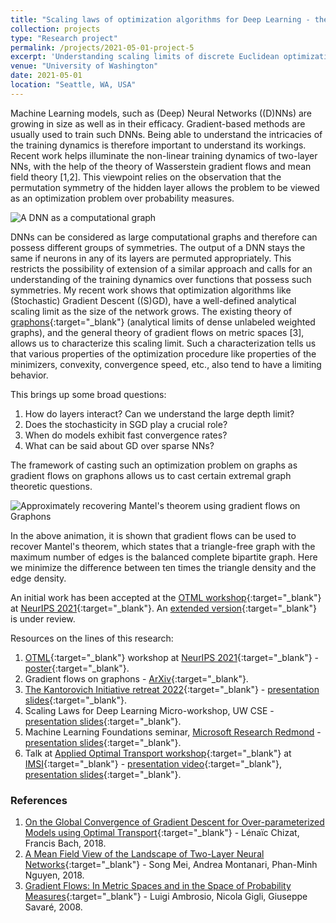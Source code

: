 ```yaml
---
title: "Scaling laws of optimization algorithms for Deep Learning - the Graphon perspective"
collection: projects
type: "Research project"
permalink: /projects/2021-05-01-project-5
excerpt: 'Understanding scaling limits of discrete Euclidean optimization algorithms on large unlabeled graphs. This problem is motivated by the problem of optimizing permutation invariant risk functions of (single layer and deep) Neural Networks (NNs). Theoretical aspects stem from the original theory of gradient flows on the Wasserstein space, which have been used to understand scaling limits of (stochstic) gradient descent ((S)GD) processes in the case of single hidden layer neural networks. There are also other related questions that are specific to the qualitative nature of the stochasticity in the SGD process, and the role of depth in NNs.'
venue: "University of Washington"
date: 2021-05-01
location: "Seattle, WA, USA"
---
```


Machine Learning models, such as (Deep) Neural Networks ((D)NNs) are growing in size as well as in their efficacy. Gradient-based methods are usually used to train such DNNs. Being able to understand the intricacies of the training dynamics is therefore important to understand its workings. Recent work helps illuminate the non-linear training dynamics of two-layer NNs, with the help of the theory of Wasserstein gradient flows and mean field theory [1,2]. This viewpoint relies on the observation that the permutation symmetry of the hidden layer allows the problem to be viewed as an optimization problem over probability measures.

![A DNN as a computational graph](https://raghavsomani.github.io/projects/images/DNN.png)

DNNs can be considered as large computational graphs and therefore can possess different groups of symmetries. The output of a DNN stays the same if neurons in any of its layers are permuted appropriately. This restricts the possibility of extension of a similar approach and calls for an understanding of the training dynamics over functions that possess such symmetries. My recent work shows that optimization algorithms like (Stochastic) Gradient Descent ((S)GD), have a well-defined analytical scaling limit as the size of the network grows. The existing theory of [graphons](https://en.wikipedia.org/wiki/Graphon){:target="_blank"} (analytical limits of dense unlabeled weighted graphs), and the general theory of gradient flows on metric spaces [3], allows us to characterize this scaling limit. Such a characterization tells us that various properties of the optimization procedure like properties of the minimizers, convexity, convergence speed, etc., also tend to have a limiting behavior.

This brings up some broad questions:
1. How do layers interact? Can we understand the large depth limit?
2. Does the stochasticity in SGD play a crucial role?
3. When do models exhibit fast convergence rates?
4. What can be said about GD over sparse NNs?

The framework of casting such an optimization problem on graphs as gradient flows on graphons allows us to cast certain extremal graph theoretic questions.

![Approximately recovering Mantel's theorem using gradient flows on Graphons](https://raghavsomani.github.io/projects/files/mantel.gif)

In the above animation, it is shown that gradient flows can be used to recover Mantel's theorem, which states that a triangle-free graph with the maximum number of edges is the balanced complete bipartite graph. Here we minimize the difference between ten times the triangle density and the edge density.

An initial work has been accepted at the [OTML workshop](https://otml2021.github.io/){:target="_blank"} at [NeurIPS 2021](https://nips.cc/Conferences/2021){:target="_blank"}. An [extended version](https://arxiv.org/abs/2111.09459){:target="_blank"} is under review.

Resources on the lines of this research:
1. [OTML](https://otml2021.github.io/){:target="_blank"} workshop at [NeurIPS 2021](https://nips.cc/Conferences/2021){:target="_blank"} - [poster](https://raghavsomani.github.io/publications/files/OTML_poster_Gradient_Flows_on_Graphons.pdf){:target="_blank"}.
2. Gradient flows on graphons - [ArXiv](https://arxiv.org/abs/2111.09459){:target="_blank"}.
3. [The Kantorovich Initiative retreat 2022](https://kantorovich.org/event/ki-retreat-2022/){:target="_blank"} - [presentation slides](https://raghavsomani.github.io/projects/files/Gradient_flows_on_Graphons_presentation.pdf){:target="_blank"}.
4. Scaling Laws for Deep Learning Micro-workshop, UW CSE - [presentation slides](https://drive.google.com/file/d/1w934--CP-0zCwxiCcZATUdCr-vCGfJC4/view?usp=sharing){:target="_blank"}.
5. Machine Learning Foundations seminar, [Microsoft Research Redmond](https://www.microsoft.com/en-us/research/lab/microsoft-research-redmond/) - [presentation slides](https://drive.google.com/file/d/1W-_T-6YNfjVsbEerDy7-gnJP7ZvanMyi/view?usp=sharing){:target="_blank"}.
6. Talk at [Applied Optimal Transport workshop](https://www.imsi.institute/activities/applied-optimal-transport/){:target="_blank"} at [IMSI](https://www.imsi.institute/){:target="_blank"} - [presentation video](https://www.imsi.institute/videos/gradient-flows-on-graphons/){:target="_blank"}, [presentation slides](https://kantorovich.org/event/ki-retreat-2022/Somani-Tripathi.pdf){:target="_blank"}.

### References

1. [On the Global Convergence of Gradient Descent for Over-parameterized Models using Optimal Transport](https://arxiv.org/abs/1805.09545){:target="_blank"} - Lénaïc Chizat, Francis Bach, 2018.
2. [A Mean Field View of the Landscape of Two-Layer Neural Networks](https://arxiv.org/abs/1804.06561){:target="_blank"} - Song Mei, Andrea Montanari, Phan-Minh Nguyen, 2018.
3. [Gradient Flows: In Metric Spaces and in the Space of Probability Measures](https://www.google.com/books/edition/_/rCDK9JA5BAEC?hl=en&sa=X&ved=2ahUKEwiq-NvV6-L5AhWlGDQIHSRYBFUQre8FegQIAxAX){:target="_blank"} - Luigi Ambrosio, Nicola Gigli, Giuseppe Savaré, 2008.
